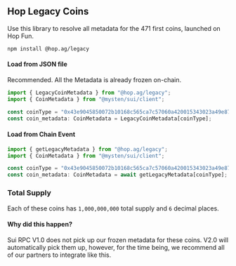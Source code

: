 ## Hop Legacy Coins

Use this library to resolve all metadata for the 471 first coins, launched on Hop Fun.

`npm install @hop.ag/legacy`

#### Load from JSON file
Recommended. All the Metadata is already frozen on-chain.

```typescript
import { LegacyCoinMetadata } from "@hop.ag/legacy";
import { CoinMetadata } from "@mysten/sui/client";

const coinType = "0x43e9045850072b10168c565ca7c57060a420015343023a49e87e6e47d3a74231::hoppy::HOPPY";
const coin_metadata: CoinMetadata = LegacyCoinMetadata[coinType];
```

#### Load from Chain Event

```typescript
import { getLegacyMetadata } from "@hop.ag/legacy";
import { CoinMetadata } from "@mysten/sui/client";

const coinType = "0x43e9045850072b10168c565ca7c57060a420015343023a49e87e6e47d3a74231::hoppy::HOPPY";
const coin_metadata: CoinMetadata = await getLegacyMetadata[coinType];
```

### Total Supply
Each of these coins has ```1,000,000,000``` total supply and ```6``` decimal places.

#### Why did this happen?
Sui RPC V1.0 does not pick up our frozen metadata for these coins. V2.0 will automatically
pick them up, however, for the time being, we recommend all of our partners to integrate
like this.
